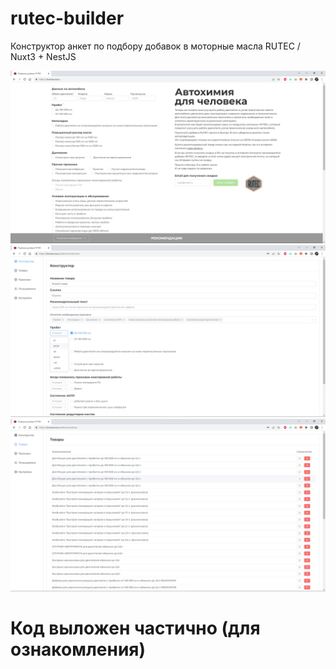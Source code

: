 # rutec-builder
 Конструктор анкет по подбору добавок  в моторные масла RUTEC / Nuxt3 + NestJS
 
![01](https://github.com/yozuul/rutec-builder/blob/main/01_anketa.jpg)
![02](https://github.com/yozuul/rutec-builder/blob/main/02_konstruktor.jpg)
![03](https://github.com/yozuul/rutec-builder/blob/main/03_products.jpg)
# Код выложен частично (для ознакомления)
